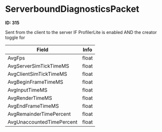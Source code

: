 # ServerboundDiagnosticsPacket

**ID: 315**  

Sent from the client to the server IF ProfilerLite is enabled AND the creator toggle for

<table><thead><tr><th>Field</th><th>Info</th></tr></thead><tbody>
<tr><td>AvgFps</td><td>float</td></tr>
<tr><td>AvgServerSimTickTimeMS</td><td>float</td></tr>
<tr><td>AvgClientSimTickTimeMS</td><td>float</td></tr>
<tr><td>AvgBeginFrameTimeMS</td><td>float</td></tr>
<tr><td>AvgInputTimeMS</td><td>float</td></tr>
<tr><td>AvgRenderTimeMS</td><td>float</td></tr>
<tr><td>AvgEndFrameTimeMS</td><td>float</td></tr>
<tr><td>AvgRemainderTimePercent</td><td>float</td></tr>
<tr><td>AvgUnaccountedTimePercent</td><td>float</td></tr>
</tbody></table>